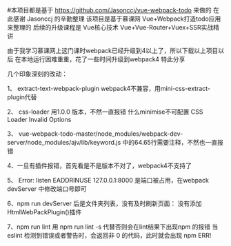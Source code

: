 #本项目都是基于 https://github.com/Jasonccj/vue-webpack-todo  来做的
在此感谢 Jasonccj 的辛勤整理
该项目是基于慕课网 Vue+Webpack打造todo应用 来整理的
后续的升级课程是  Vue核心技术 Vue+Vue-Router+Vuex+SSR实战精讲

由于我学习慕课网上这门课时webpack已经升级到4以上了，所以下载以上项目以后 在本地运行困难重重，花了一些时间升级到webpack4
特此分享

几个印象深刻的改动：

1、 extract-text-webpack-plugin  webpack4不兼容，用mini-css-extract-plugin代替

2、 css-loader 用1.0.0 版本，不然一直报错 什么minimise不可配置  CSS Loader Invalid Options

3、 vue-webpack-todo-master/node_modules/webpack-dev-server/node_modules/ajv/lib/keyword.js
中的64.65行需要注释，不然也一直报错

4、一旦有插件报错，首先看是不是版本不对了，webpack4不支持了

5、 Error: listen EADDRINUSE 127.0.0.1:8000  是端口被占用，在webpack devServer 中修改端口号即可

6、npm run devServer 后是文件夹列表，没有及时刷新页面： 没有添加HtmlWebPackPlugin()插件

7、npm run lint 用 npm run lint -s 代替否则会在lint结果下出现npm 的报错
当 eslint 检测到错误或者警告时，会返回非 0 的代码，此时就会出现 npm ERR!

